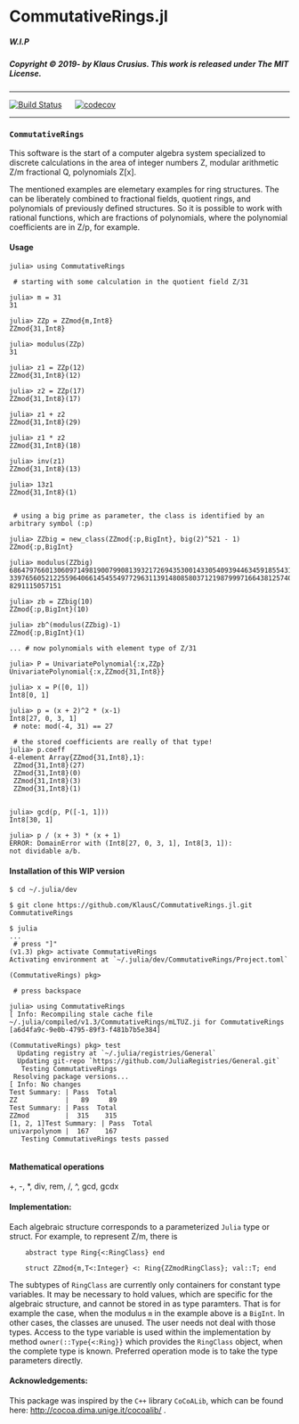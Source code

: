 # CommutativeRings.jl

##### W.I.P
##### Copyright © 2019- by Klaus Crusius. This work is released under The MIT License.
----
[![Build Status](https://travis-ci.org/KlausC/CommutativeRings.jl.svg?branch=master)](https://travis-ci.org/KlausC/CommutativeRings.jl)&nbsp;&nbsp;&nbsp;&nbsp;&nbsp;&nbsp;[![codecov](https://codecov.io/gh/KlausC/CommutativeRings.jl/branch/master/graph/badge.svg)](https://codecov.io/gh/KlausC/CommutativeRings.jl)

----

### `CommutativeRings`

This software is the start of a computer algebra system specialized to
discrete calculations in the area of integer numbers Z, modular arithmetic Z/m
fractional Q, polynomials Z[x].

The mentioned examples are elemetary examples for ring structures. The can be
liberately combined to fractional fields, quotient rings, and polynomials of previously defined structures.
So it is possible to work with rational functions, which are fractions of polynomials, where the polynomial coefficients are in Z/p, for example.


#### Usage

```
julia> using CommutativeRings

 # starting with some calculation in the quotient field Z/31

julia> m = 31
31

julia> ZZp = ZZmod{m,Int8}
ZZmod{31,Int8}

julia> modulus(ZZp)
31

julia> z1 = ZZp(12)
ZZmod{31,Int8}(12)

julia> z2 = ZZp(17)
ZZmod{31,Int8}(17)

julia> z1 + z2
ZZmod{31,Int8}(29)

julia> z1 * z2
ZZmod{31,Int8}(18)

julia> inv(z1)
ZZmod{31,Int8}(13)

julia> 13z1
ZZmod{31,Int8}(1)


 # using a big prime as parameter, the class is identified by an arbitrary symbol (:p)

julia> ZZbig = new_class(ZZmod{:p,BigInt}, big(2)^521 - 1)
ZZmod{:p,BigInt}

julia> modulus(ZZbig)
686479766013060971498190079908139321726943530014330540939446345918554318
339765605212255964066145455497729631139148085803712198799971664381257402
8291115057151

julia> zb = ZZbig(10)
ZZmod{:p,BigInt}(10)

julia> zb^(modulus(ZZbig)-1)
ZZmod{:p,BigInt}(1)

... # now polynomials with element type of Z/31

julia> P = UnivariatePolynomial{:x,ZZp}
UnivariatePolynomial{:x,ZZmod{31,Int8}}

julia> x = P([0, 1])
Int8[0, 1]

julia> p = (x + 2)^2 * (x-1)
Int8[27, 0, 3, 1]
 # note: mod(-4, 31) == 27

 # the stored coefficients are really of that type!
julia> p.coeff
4-element Array{ZZmod{31,Int8},1}:
 ZZmod{31,Int8}(27)
 ZZmod{31,Int8}(0) 
 ZZmod{31,Int8}(3) 
 ZZmod{31,Int8}(1) 


julia> gcd(p, P([-1, 1]))
Int8[30, 1]

julia> p / (x + 3) * (x + 1)
ERROR: DomainError with (Int8[27, 0, 3, 1], Int8[3, 1]):
not dividable a/b.

```

#### Installation of this WIP version


```
$ cd ~/.julia/dev

$ git clone https://github.com/KlausC/CommutativeRings.jl.git CommutativeRings

$ julia
...
 # press "]"
(v1.3) pkg> activate CommutativeRings
Activating environment at `~/.julia/dev/CommutativeRings/Project.toml`

(CommutativeRings) pkg>

 # press backspace

julia> using CommutativeRings
[ Info: Recompiling stale cache file ~/.julia/compiled/v1.3/CommutativeRings/mLTUZ.ji for CommutativeRings [a6d4fa9c-9e0b-4795-89f3-f481b7b5e384]

(CommutativeRings) pkg> test
  Updating registry at `~/.julia/registries/General`
  Updating git-repo `https://github.com/JuliaRegistries/General.git`
   Testing CommutativeRings
 Resolving package versions...
[ Info: No changes
Test Summary: | Pass  Total
ZZ            |   89     89
Test Summary: | Pass  Total
ZZmod         |  315    315
[1, 2, 1]Test Summary: | Pass  Total
univarpolynom |  167    167
   Testing CommutativeRings tests passed 


```

#### Mathematical operations

+, -, *, div, rem, /, ^, gcd, gcdx


#### Implementation:

Each algebraic structure corresponds to a parameterized `Julia` type or struct. For example, to represent Z/m, there is
```
    abstract type Ring{<:RingClass} end

    struct ZZmod{m,T<:Integer} <: Ring{ZZmodRingClass}; val::T; end
```
The subtypes of `RingClass` are currently only containers for constant type variables. It may be necessary to hold values, which are specific for the algebraic structure, and cannot be stored in as type paramters. That is for example the case, when the modulus `m` in the example above is a `BigInt`.
In other cases, the classes are unused. The user needs not deal with those types.
Access to the type variable is used within the implementation by method `owner(::Type{<:Ring}}` which provides the `RingClass` object, when the complete type is known.
Preferred operation mode is to take the type parameters directly.



#### Acknowledgements:
This package was inspired by the `C++` library `CoCoALib`, which can be found
here: http://cocoa.dima.unige.it/cocoalib/ .




